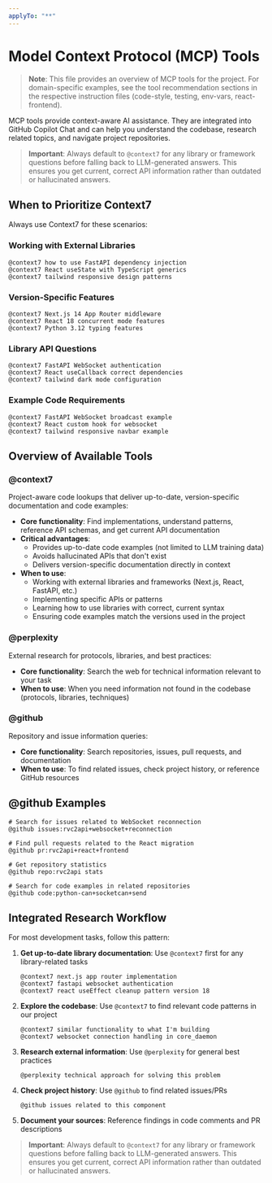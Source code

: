 ```yaml
---
applyTo: "**"
---
```


# Model Context Protocol (MCP) Tools

> **Note**: This file provides an overview of MCP tools for the project. For domain-specific examples, see the tool recommendation sections in the respective instruction files (code-style, testing, env-vars, react-frontend).

MCP tools provide context-aware AI assistance. They are integrated into GitHub Copilot Chat and can help you understand the codebase, research related topics, and navigate project repositories.

> **Important**: Always default to `@context7` for any library or framework questions before falling back to LLM-generated answers. This ensures you get current, correct API information rather than outdated or hallucinated answers.

## When to Prioritize Context7

Always use Context7 for these scenarios:

### Working with External Libraries

```
@context7 how to use FastAPI dependency injection
@context7 React useState with TypeScript generics
@context7 tailwind responsive design patterns
```

### Version-Specific Features

```
@context7 Next.js 14 App Router middleware
@context7 React 18 concurrent mode features
@context7 Python 3.12 typing features
```

### Library API Questions

```
@context7 FastAPI WebSocket authentication
@context7 React useCallback correct dependencies
@context7 tailwind dark mode configuration
```

### Example Code Requirements

```
@context7 FastAPI WebSocket broadcast example
@context7 React custom hook for websocket
@context7 tailwind responsive navbar example
```

## Overview of Available Tools

### @context7

Project-aware code lookups that deliver up-to-date, version-specific documentation and code examples:

- **Core functionality**: Find implementations, understand patterns, reference API schemas, and get current API documentation
- **Critical advantages**:
  - Provides up-to-date code examples (not limited to LLM training data)
  - Avoids hallucinated APIs that don't exist
  - Delivers version-specific documentation directly in context
- **When to use**:
  - Working with external libraries and frameworks (Next.js, React, FastAPI, etc.)
  - Implementing specific APIs or patterns
  - Learning how to use libraries with correct, current syntax
  - Ensuring code examples match the versions used in the project

### @perplexity

External research for protocols, libraries, and best practices:

- **Core functionality**: Search the web for technical information relevant to your task
- **When to use**: When you need information not found in the codebase (protocols, libraries, techniques)

### @github

Repository and issue information queries:

- **Core functionality**: Search repositories, issues, pull requests, and documentation
- **When to use**: To find related issues, check project history, or reference GitHub resources

## @github Examples

```
# Search for issues related to WebSocket reconnection
@github issues:rvc2api+websocket+reconnection

# Find pull requests related to the React migration
@github pr:rvc2api+react+frontend

# Get repository statistics
@github repo:rvc2api stats

# Search for code examples in related repositories
@github code:python-can+socketcan+send
```

## Integrated Research Workflow

For most development tasks, follow this pattern:

1. **Get up-to-date library documentation**: Use `@context7` first for any library-related tasks

   ```
   @context7 next.js app router implementation
   @context7 fastapi websocket authentication
   @context7 react useEffect cleanup pattern version 18
   ```

2. **Explore the codebase**: Use `@context7` to find relevant code patterns in our project

   ```
   @context7 similar functionality to what I'm building
   @context7 websocket connection handling in core_daemon
   ```

3. **Research external information**: Use `@perplexity` for general best practices

   ```
   @perplexity technical approach for solving this problem
   ```

4. **Check project history**: Use `@github` to find related issues/PRs

   ```
   @github issues related to this component
   ```

5. **Document your sources**: Reference findings in code comments and PR descriptions

> **Important**: Always default to `@context7` for any library or framework questions before falling back to LLM-generated answers. This ensures you get current, correct API information rather than outdated or hallucinated answers.
